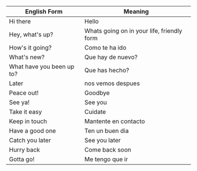 
| English Form | Meaning |
| ---- | ---- |
| Hi there | Hello |
| Hey, what's up? | Whats going on in your life, friendly form |
| How's it going? | Como te ha ido |
| What's new? | Que hay de nuevo? |
| What have you been up to? | Que has hecho? |
| Later | nos vemos despues |
| Peace out! | Goodbye |
| See ya! | See you |
| Take it easy | Cuidate |
| Keep in touch | Mantente en contacto |
| Have a good one | Ten un buen dia |
| Catch you later | See you later |
| Hurry back | Come back soon |
| Gotta go! | Me tengo que ir |
